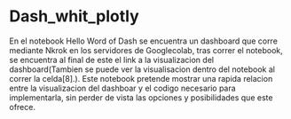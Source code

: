 # Dash_whit_plotly

En el notebook Hello Word of Dash se encuentra un dashboard que corre mediante Nkrok en los servidores de Googlecolab, tras correr el notebook, se encuentra al final de este el link a la visualizacion del dashboard(Tambien se puede ver la visualisacion dentro del notebook al correr la celda[8].).
Este notebook pretende mostrar una rapida relacion entre la visualizacion del dashboar y el codigo necesario para implementarla, sin perder de vista las opciones y posibilidades que este ofrece.

